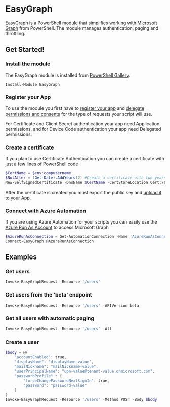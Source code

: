 # EasyGraph
EasyGraph is a PowerShell module that simplifies working with [Microsoft Graph](https://docs.microsoft.com/en-us/graph/) from PowerShell. The module manages authentication, paging and throttling. 

## Get Started!

### Install the module
The EasyGraph module is installed from [PowerShell Gallery](https://www.powershellgallery.com/packages/EasyGraph).
```powershell
Install-Module EasyGraph
```
### Register your App
To use the module you first have to [register your app](https://docs.microsoft.com/en-us/graph/auth-register-app-v2) and [delegate permissions and consents](https://docs.microsoft.com/en-us/azure/active-directory/develop/v2-permissions-and-consent) for the type of requests your script will use. 

For Certificate and Client Secret authentication your app need Application permissions, and for Device Code authentication your app need Delegated permissions.

### Create a certificate
If you plan to use Certificate Authentication you can create a certificate with just a few lines of PowerShell code
```powershell
$CertName = $env:computername
$NotAfter = (Get-Date).AddYears(2) #Create a certificate with two years validity
New-SelfSignedCertificate -DnsName $CertName -CertStoreLocation Cert:\LocalMachine\My -NotAfter $NotAfter
```
After the certificate is created you must export the public key and [upload it to your App](https://docs.microsoft.com/en-us/azure/active-directory/develop/howto-create-service-principal-portal#upload-a-certificate-or-create-a-secret-for-signing-in). 

### Connect with Azure Automation
If you are using Azure Automation for your scripts you can easily use the [Azure Run As Account](https://docs.microsoft.com/en-us/azure/automation/manage-runas-account) to access Microsoft Graph
```powershell
$AzureRunAsConnection = Get-AutomationConnection -Name 'AzureRunAsConnection'
Connect-EasyGraph @AzureRunAsConnection
```

## Examples

### Get users
```powershell
Invoke-EasyGraphRequest -Resource '/users'
```
### Get users from the 'beta' endpoint
```powershell
Invoke-EasyGraphRequest -Resource '/users' -APIVersion beta
```
### Get all users with automatic paging
```powershell
Invoke-EasyGraphRequest -Resource '/users' -All
```

### Create a user 
```powershell
$body = @{
    "accountEnabled": true,
    "displayName": "displayName-value",
    "mailNickname": "mailNickname-value",
    "userPrincipalName": "upn-value@tenant-value.onmicrosoft.com",
    "passwordProfile" : {
        "forceChangePasswordNextSignIn": true,
        "password": "password-value"
    }
}
Invoke-EasyGraphRequest -Resource '/users' -Method POST -Body $body
```

